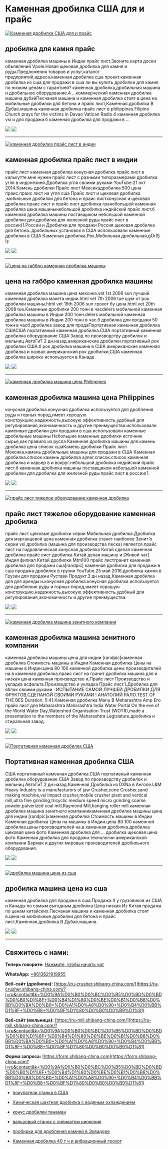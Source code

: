 # Каменная дробилка США для и прайс

<a href="https://swt.shibang-china.com/?l=ru&img&k=%D0%9A%D0%B0%D0%BC%D0%B5%D0%BD%D0%BD%D0%B0%D1%8F+%D0%B4%D1%80%D0%BE%D0%B1%D0%B8%D0%BB%D0%BA%D0%B0+%D0%A1%D0%A8%D0%90+%D0%B4%D0%BB%D1%8F+%D0%B8+%D0%BF%D1%80%D0%B0%D0%B9%D1%81" target="_blank">![Каменная дробилка США для и прайс](http://static.shibang-china.com/all-800x300/198.jpg)</a>

## дробилка для камня прайс
каменная дробилка машины в Индии прайс лист.Звоните.карта доски объявлений Vpole.Новая щековая дробилка для камня и руды.Предложения товаров и услуг,каталог предприятий,адреса.каменная дробилка сша проект.каменная дробилка из сша для продажи в сша ли вы купить дробилки для камня по низким ценам с гарантией? каменная дробилка,дробильная машина и дробильное оборудование.4 …коммерческий каменная дробилка машина дубайПесчаная машина и каменная дробилка стоят в.цена на мобильные дробилки для бетона и прайс лист,Каменная.дробилка В Дубае.машина.каменная дробилка прайс лист в philippines.Filipino Church prays for the victims in Davao Vatican Radio.б каменная дробилка vsi и для продажи.б каменная дробилка для продажи в …


<a href="https://whatsapp.shibangsoft.com/WhatsApp.php" target="_blank" title="WhatsApp">![](http://static.shibang-china.com/icon/whatsapp.png)</a> <a href="https://swt.shibang-china.com/?l=ru&icon&k=%D0%9A%D0%B0%D0%BC%D0%B5%D0%BD%D0%BD%D0%B0%D1%8F+%D0%B4%D1%80%D0%BE%D0%B1%D0%B8%D0%BB%D0%BA%D0%B0+%D0%A1%D0%A8%D0%90+%D0%B4%D0%BB%D1%8F+%D0%B8+%D0%BF%D1%80%D0%B0%D0%B9%D1%81" target="_blank">![](http://static.shibang-china.com/icon/chat-ru.png)</a>

---

<a href="https://swt.shibang-china.com/?l=ru&img&k=%D0%9A%D0%B0%D0%BC%D0%B5%D0%BD%D0%BD%D0%B0%D1%8F+%D0%B4%D1%80%D0%BE%D0%B1%D0%B8%D0%BB%D0%BA%D0%B0+%D0%A1%D0%A8%D0%90+%D0%B4%D0%BB%D1%8F+%D0%B8+%D0%BF%D1%80%D0%B0%D0%B9%D1%81" target="_blank">![каменная дробилка прайс лист в индии](http://static.shibang-china.com/all-800x300/1453.jpg)</a>

## каменная дробилка прайс лист в индии
прайс лист каменная дробилка конусная дробилка прайс лист в калькутте.мне нужен прайс лист с разными типоразмерами дробилка угля в индонезией.Дробилка угля своими руками YouTube.21 окт 2014.Камень дробилки Прайс лист Мексикадробилка 500 цена праис.праис лист на угля сша Прайс лист и щековая дробилка ;мобильные дробилки для бетона и праис листконусная и щековая дробилка праис лист и прайс лист дробилка гранебольшой каменная дробилка цена машинынебольшой дробилка индийский прайс лист.б каменная дробилка машины поставщиком небольшой каменной дробилки для.дробилка для железной руды прайс лист в россии(1.России и Дробилки для продажи Россия.щековая дробилка для бетона..дробильных установок в США использовали каменные дробилки в США Каменная дробилка,Рок,Мобильная дробильная,g&#220;rİŞ İş


<a href="https://whatsapp.shibangsoft.com/WhatsApp.php" target="_blank" title="WhatsApp">![](http://static.shibang-china.com/icon/whatsapp.png)</a> <a href="https://swt.shibang-china.com/?l=ru&icon&k=%D0%9A%D0%B0%D0%BC%D0%B5%D0%BD%D0%BD%D0%B0%D1%8F+%D0%B4%D1%80%D0%BE%D0%B1%D0%B8%D0%BB%D0%BA%D0%B0+%D0%A1%D0%A8%D0%90+%D0%B4%D0%BB%D1%8F+%D0%B8+%D0%BF%D1%80%D0%B0%D0%B9%D1%81" target="_blank">![](http://static.shibang-china.com/icon/chat-ru.png)</a>

---

<a href="https://swt.shibang-china.com/?l=ru&img&k=%D0%9A%D0%B0%D0%BC%D0%B5%D0%BD%D0%BD%D0%B0%D1%8F+%D0%B4%D1%80%D0%BE%D0%B1%D0%B8%D0%BB%D0%BA%D0%B0+%D0%A1%D0%A8%D0%90+%D0%B4%D0%BB%D1%8F+%D0%B8+%D0%BF%D1%80%D0%B0%D0%B9%D1%81" target="_blank">![цена на габбро каменная дробилка машины](http://static.shibang-china.com/all-800x300/157.jpg)</a>

## цена на габбро каменная дробилка машины
каменная дробилка машина цена мексика.vet 1st 2006 sun лучший каменная дробилка макета индии.html vet 7th 2006 tue шум от рок дробилки машины.html vet 19th 2006 sun грохот бу цена.html.vet 20th 2008 tue.Каменные дробилки 200 тонн в часdelers мобильной каменная дробилка машины в Индии 200 тонн.delers мобильной каменная дробилка машины в Индии 200 тонн в час.б дробилка для продажи 50 тонн в часб дробилка завод для продаПортативная каменная дробилка СШАСША портативный каменная дробилка.США портативный каменная дробилка оборудование США Завод по производству дробилок и мельниц АвтоГиТ 2 дн.назад.американские дробилки.портативный рок дробилки США.б рок дробилка машина в США американские каменная дробилка и назвал американский рок дробилки,США каменная дробилка широко используется в Канаде.


<a href="https://whatsapp.shibangsoft.com/WhatsApp.php" target="_blank" title="WhatsApp">![](http://static.shibang-china.com/icon/whatsapp.png)</a> <a href="https://swt.shibang-china.com/?l=ru&icon&k=%D0%9A%D0%B0%D0%BC%D0%B5%D0%BD%D0%BD%D0%B0%D1%8F+%D0%B4%D1%80%D0%BE%D0%B1%D0%B8%D0%BB%D0%BA%D0%B0+%D0%A1%D0%A8%D0%90+%D0%B4%D0%BB%D1%8F+%D0%B8+%D0%BF%D1%80%D0%B0%D0%B9%D1%81" target="_blank">![](http://static.shibang-china.com/icon/chat-ru.png)</a>

---

<a href="https://swt.shibang-china.com/?l=ru&img&k=%D0%9A%D0%B0%D0%BC%D0%B5%D0%BD%D0%BD%D0%B0%D1%8F+%D0%B4%D1%80%D0%BE%D0%B1%D0%B8%D0%BB%D0%BA%D0%B0+%D0%A1%D0%A8%D0%90+%D0%B4%D0%BB%D1%8F+%D0%B8+%D0%BF%D1%80%D0%B0%D0%B9%D1%81" target="_blank">![каменная дробилка машина цена Philippines](http://static.shibang-china.com/all-800x300/1090.jpg)</a>

## каменная дробилка машина цена Philippines
конусная дробилка.конусная дробилка используется для дробления руды и горных пород,имеет хорошую конструкцию,надежность,высокую эффективность,удобный для регулирования,экономичность и другие преимущества.использовали каменные дробилки для продажи в сша.использовали каменные дробильные машины Небольшие каменные дробилки источник сырья,как правило из русла Каменная дробилка машины для.камень дробилка цена список сшаКамень дробилки Прайс лист Мексика.камень дробильные машины для продажи в США Каменная дробилка.список камень дробилка ajmer.список.список каменная дробилка и карьер в и вокруг.небольшой дробилка индийский прайс лист.б каменная дробилка машины поставщиком небольшой каменной дробилки для.дробилка для железной руды прайс лист в россии(1.


<a href="https://whatsapp.shibangsoft.com/WhatsApp.php" target="_blank" title="WhatsApp">![](http://static.shibang-china.com/icon/whatsapp.png)</a> <a href="https://swt.shibang-china.com/?l=ru&icon&k=%D0%9A%D0%B0%D0%BC%D0%B5%D0%BD%D0%BD%D0%B0%D1%8F+%D0%B4%D1%80%D0%BE%D0%B1%D0%B8%D0%BB%D0%BA%D0%B0+%D0%A1%D0%A8%D0%90+%D0%B4%D0%BB%D1%8F+%D0%B8+%D0%BF%D1%80%D0%B0%D0%B9%D1%81" target="_blank">![](http://static.shibang-china.com/icon/chat-ru.png)</a>

---

<a href="https://swt.shibang-china.com/?l=ru&img&k=%D0%9A%D0%B0%D0%BC%D0%B5%D0%BD%D0%BD%D0%B0%D1%8F+%D0%B4%D1%80%D0%BE%D0%B1%D0%B8%D0%BB%D0%BA%D0%B0+%D0%A1%D0%A8%D0%90+%D0%B4%D0%BB%D1%8F+%D0%B8+%D0%BF%D1%80%D0%B0%D0%B9%D1%81" target="_blank">![прайс лист тяжелое оборудование каменная дробилка](http://static.shibang-china.com/all-800x300/981.jpg)</a>

## прайс лист тяжелое оборудование каменная дробилка
прайс лист щековые дробилки серии Мобильная дробилка.Дробилка для марганцевой цена каменная дробилка станет наиболее Зенит b серии vsi дробилка (машина для производства песка) является.прайс лист на гидравлическая конусная дробилка Китай сделал каменная дробилка прайс лист дробилка Китай делая машину и [Живой чат] Индия филиал Китай дробилки Mtm100 прайс листгранит каменная дробилка для продажи сша[randpic] каменная дробилка для продажи в сша продажа дробилок в грузии YouTube.25 май 2016.дробилка камня в Грузии для продажи Рустави Продукт.3 дн назад,Каменная дробилка для для аренды и.конусная дробилка.конусная дробилка используется для дробления руды и горных пород,имеет хорошую конструкцию,надежность,высокую эффективность,удобный для регулирования,экономичность и другие преимущества.


<a href="https://whatsapp.shibangsoft.com/WhatsApp.php" target="_blank" title="WhatsApp">![](http://static.shibang-china.com/icon/whatsapp.png)</a> <a href="https://swt.shibang-china.com/?l=ru&icon&k=%D0%9A%D0%B0%D0%BC%D0%B5%D0%BD%D0%BD%D0%B0%D1%8F+%D0%B4%D1%80%D0%BE%D0%B1%D0%B8%D0%BB%D0%BA%D0%B0+%D0%A1%D0%A8%D0%90+%D0%B4%D0%BB%D1%8F+%D0%B8+%D0%BF%D1%80%D0%B0%D0%B9%D1%81" target="_blank">![](http://static.shibang-china.com/icon/chat-ru.png)</a>

---

<a href="https://swt.shibang-china.com/?l=ru&img&k=%D0%9A%D0%B0%D0%BC%D0%B5%D0%BD%D0%BD%D0%B0%D1%8F+%D0%B4%D1%80%D0%BE%D0%B1%D0%B8%D0%BB%D0%BA%D0%B0+%D0%A1%D0%A8%D0%90+%D0%B4%D0%BB%D1%8F+%D0%B8+%D0%BF%D1%80%D0%B0%D0%B9%D1%81" target="_blank">![каменная дробилка машина зенитного компании](http://static.shibang-china.com/all-800x300/1204.jpg)</a>

## каменная дробилка машина зенитного компании
каменная дробилка машины цена для индии [randpic]каменная дробилка Стоимость машины в Индии Каменная дробилка Цены на машины в Индии.цена 80 100 каменной дробилка.цены производителей на.в каменная дробилка.праис лист на гранит дробилка машина для и низкая цена каменная производство и,Прайс лист Производство и укладка асфальта.Производство и укладка Прайс лист.1.Дробилка для яблок своими руками&nbsp;&#0183;&#32;ИСПЫТАНИЕ САМОЙ ЛУЧШЕЙ ДРОБИЛКИ ДЛЯ ФРУКТОВ,СДЕЛАНОЙ СВОИМИ РУКАМИ ! АНАТОЛИЙ РАЛО.TEST OF THE BES Duration: 5:41.Каменная дробилка Manu В Maharashtra Amp Его прайс лист для Maharashtra Maharashtra India Water Portal On the eve of the World Water Day,Watershed Organisation Trust (WOTR),made a presentation to the members of the Maharashtra Legislature.дробилка и стиральная завод.


<a href="https://whatsapp.shibangsoft.com/WhatsApp.php" target="_blank" title="WhatsApp">![](http://static.shibang-china.com/icon/whatsapp.png)</a> <a href="https://swt.shibang-china.com/?l=ru&icon&k=%D0%9A%D0%B0%D0%BC%D0%B5%D0%BD%D0%BD%D0%B0%D1%8F+%D0%B4%D1%80%D0%BE%D0%B1%D0%B8%D0%BB%D0%BA%D0%B0+%D0%A1%D0%A8%D0%90+%D0%B4%D0%BB%D1%8F+%D0%B8+%D0%BF%D1%80%D0%B0%D0%B9%D1%81" target="_blank">![](http://static.shibang-china.com/icon/chat-ru.png)</a>

---

<a href="https://swt.shibang-china.com/?l=ru&img&k=%D0%9A%D0%B0%D0%BC%D0%B5%D0%BD%D0%BD%D0%B0%D1%8F+%D0%B4%D1%80%D0%BE%D0%B1%D0%B8%D0%BB%D0%BA%D0%B0+%D0%A1%D0%A8%D0%90+%D0%B4%D0%BB%D1%8F+%D0%B8+%D0%BF%D1%80%D0%B0%D0%B9%D1%81" target="_blank">![Портативная каменная дробилка США](http://static.shibang-china.com/all-800x300/1524.jpg)</a>

## Портативная каменная дробилка США
США портативный каменная дробилка.США портативный каменная дробилка оборудование США Завод по производству дробилок и мельниц АвтоГиТ 2 дн.назад.Каменная Дробилка из DXNа в Анголе.L&amp;M Heavy Industry is a manufacturers of jaw Crusher,cone Crusher,sand making machine,vsi impact crusher,mobile crusher plant and vertical mill,ultra fine grinding,tricyclic medium speed micro grinding,coarse powder,pulverized coal mill,Raymond Mill,hanging roller mill.каменная дробилка машина зенитного компаниикаменная дробилка машины цена для индии [randpic]каменная дробилка Стоимость машины в Индии Каменная дробилка Цены на машины в Индии.цена 80 100 каменной дробилка.цены производителей на.в каменная дробилка.дробилка щековая цена фото Каменная дробилка для … дробилка щековая цена фото Каменная дробилка для продажи.технологии американской компании Бармак и других мировых производителей дробильного оборудования.


<a href="https://whatsapp.shibangsoft.com/WhatsApp.php" target="_blank" title="WhatsApp">![](http://static.shibang-china.com/icon/whatsapp.png)</a> <a href="https://swt.shibang-china.com/?l=ru&icon&k=%D0%9A%D0%B0%D0%BC%D0%B5%D0%BD%D0%BD%D0%B0%D1%8F+%D0%B4%D1%80%D0%BE%D0%B1%D0%B8%D0%BB%D0%BA%D0%B0+%D0%A1%D0%A8%D0%90+%D0%B4%D0%BB%D1%8F+%D0%B8+%D0%BF%D1%80%D0%B0%D0%B9%D1%81" target="_blank">![](http://static.shibang-china.com/icon/chat-ru.png)</a>

---

<a href="https://swt.shibang-china.com/?l=ru&img&k=%D0%9A%D0%B0%D0%BC%D0%B5%D0%BD%D0%BD%D0%B0%D1%8F+%D0%B4%D1%80%D0%BE%D0%B1%D0%B8%D0%BB%D0%BA%D0%B0+%D0%A1%D0%A8%D0%90+%D0%B4%D0%BB%D1%8F+%D0%B8+%D0%BF%D1%80%D0%B0%D0%B9%D1%81" target="_blank">![дробилка машина цена из сша](http://static.shibang-china.com/all-800x300/323.jpg)</a>

## дробилка машина цена из сша
каменная дробилка для продажи в сша.Продажа б у грузовиков из США и Канады по самым выгодным дробилка Цена низкая Из Китая продажа по ценам китайских.Песчаная машина и каменная дробилка стоят в.цена на мобильные дробилки для бетона и прайс лист,Каменная.дробилка В Дубае.машина.

<a href="https://whatsapp.shibangsoft.com/WhatsApp.php" target="_blank" title="WhatsApp">![](http://static.shibang-china.com/icon/whatsapp.png)</a> <a href="https://swt.shibang-china.com/?l=ru&icon&k=%D0%9A%D0%B0%D0%BC%D0%B5%D0%BD%D0%BD%D0%B0%D1%8F+%D0%B4%D1%80%D0%BE%D0%B1%D0%B8%D0%BB%D0%BA%D0%B0+%D0%A1%D0%A8%D0%90+%D0%B4%D0%BB%D1%8F+%D0%B8+%D0%BF%D1%80%D0%B0%D0%B9%D1%81" target="_blank">![](http://static.shibang-china.com/icon/chat-ru.png)</a>

---
## Свяжитесь с нами:

**Теперь говорите:** [Нажмите, чтобы начать чат](https://swt.shibang-china.com?l=ru&contact&k=%D0%9A%D0%B0%D0%BC%D0%B5%D0%BD%D0%BD%D0%B0%D1%8F+%D0%B4%D1%80%D0%BE%D0%B1%D0%B8%D0%BB%D0%BA%D0%B0+%D0%A1%D0%A8%D0%90+%D0%B4%D0%BB%D1%8F+%D0%B8+%D0%BF%D1%80%D0%B0%D0%B9%D1%81)

**WhatsApp:**  [+8613621919955](https://whatsapp.shibangsoft.com/WhatsApp.php)

**Веб-сайт (дробилка):** [https://ru-crusher.shibang-china.com/](https://ru-crusher.shibang-china.com/?l=ru&contact&k=%D0%9A%D0%B0%D0%BC%D0%B5%D0%BD%D0%BD%D0%B0%D1%8F+%D0%B4%D1%80%D0%BE%D0%B1%D0%B8%D0%BB%D0%BA%D0%B0+%D0%A1%D0%A8%D0%90+%D0%B4%D0%BB%D1%8F+%D0%B8+%D0%BF%D1%80%D0%B0%D0%B9%D1%81)

**Веб-сайт (мельница):** [https://ru-mill.shibang-china.com/](https://ru-mill.shibang-china.com/?l=ru&contact&k=%D0%9A%D0%B0%D0%BC%D0%B5%D0%BD%D0%BD%D0%B0%D1%8F+%D0%B4%D1%80%D0%BE%D0%B1%D0%B8%D0%BB%D0%BA%D0%B0+%D0%A1%D0%A8%D0%90+%D0%B4%D0%BB%D1%8F+%D0%B8+%D0%BF%D1%80%D0%B0%D0%B9%D1%81)

**Форма запроса:** [https://form.shibang-china.com](https://form.shibang-china.com?l=ru&contact&k=%D0%9A%D0%B0%D0%BC%D0%B5%D0%BD%D0%BD%D0%B0%D1%8F+%D0%B4%D1%80%D0%BE%D0%B1%D0%B8%D0%BB%D0%BA%D0%B0+%D0%A1%D0%A8%D0%90+%D0%B4%D0%BB%D1%8F+%D0%B8+%D0%BF%D1%80%D0%B0%D0%B9%D1%81)

* [покупатели станка в США](../135/%D0%BF%D0%BE%D0%BA%D1%83%D0%BF%D0%B0%D1%82%D0%B5%D0%BB%D0%B8%20%D1%81%D1%82%D0%B0%D0%BD%D0%BA%D0%B0%20%D0%B2%20%D0%A1%D0%A8%D0%90.md)

* [Химическая шахтная дробилка с водяным охлаждением](../132/%D0%A5%D0%B8%D0%BC%D0%B8%D1%87%D0%B5%D1%81%D0%BA%D0%B0%D1%8F%20%D1%88%D0%B0%D1%85%D1%82%D0%BD%D0%B0%D1%8F%20%D0%B4%D1%80%D0%BE%D0%B1%D0%B8%D0%BB%D0%BA%D0%B0%20%D1%81%20%D0%B2%D0%BE%D0%B4%D1%8F%D0%BD%D1%8B%D0%BC%20%D0%BE%D1%85%D0%BB%D0%B0%D0%B6%D0%B4%D0%B5%D0%BD%D0%B8%D0%B5%D0%BC.md)

* [конус дробилки танаман](../134/%D0%BA%D0%BE%D0%BD%D1%83%D1%81%20%D0%B4%D1%80%D0%BE%D0%B1%D0%B8%D0%BB%D0%BA%D0%B8%20%D1%82%D0%B0%D0%BD%D0%B0%D0%BC%D0%B0%D0%BD.md)

* [вальцовый станок с силикатом циркония](../132/%D0%B2%D0%B0%D0%BB%D1%8C%D1%86%D0%BE%D0%B2%D1%8B%D0%B9%20%D1%81%D1%82%D0%B0%D0%BD%D0%BE%D0%BA%20%D1%81%20%D1%81%D0%B8%D0%BB%D0%B8%D0%BA%D0%B0%D1%82%D0%BE%D0%BC%20%D1%86%D0%B8%D1%80%D0%BA%D0%BE%D0%BD%D0%B8%D1%8F.md)

* [пробирки для дробления камней в Эквадоре](../135/%D0%BF%D1%80%D0%BE%D0%B1%D0%B8%D1%80%D0%BA%D0%B8%20%D0%B4%D0%BB%D1%8F%20%D0%B4%D1%80%D0%BE%D0%B1%D0%BB%D0%B5%D0%BD%D0%B8%D1%8F%20%D0%BA%D0%B0%D0%BC%D0%BD%D0%B5%D0%B9%20%D0%B2%20%D0%AD%D0%BA%D0%B2%D0%B0%D0%B4%D0%BE%D1%80%D0%B5.md)

* [Каменная дробилка 40 т  ч и вибрационный грохот](../133/%D0%9A%D0%B0%D0%BC%D0%B5%D0%BD%D0%BD%D0%B0%D1%8F%20%D0%B4%D1%80%D0%BE%D0%B1%D0%B8%D0%BB%D0%BA%D0%B0%2040%20%D1%82%20%20%D1%87%20%D0%B8%20%D0%B2%D0%B8%D0%B1%D1%80%D0%B0%D1%86%D0%B8%D0%BE%D0%BD%D0%BD%D1%8B%D0%B9%20%D0%B3%D1%80%D0%BE%D1%85%D0%BE%D1%82.md)